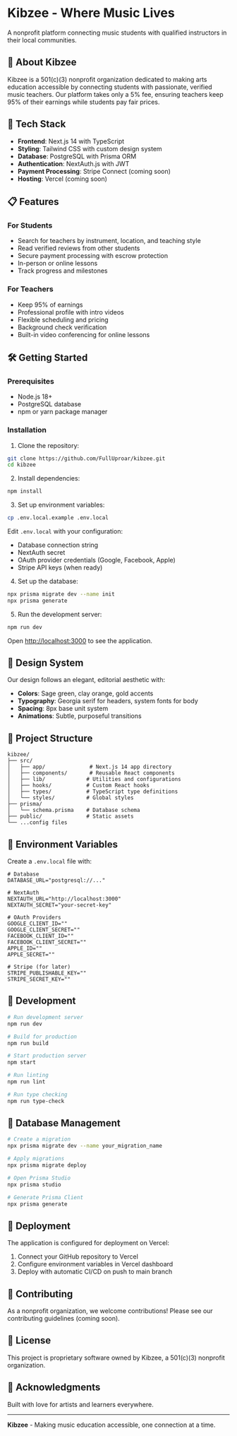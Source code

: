 # Kibzee - Where Music Lives

A nonprofit platform connecting music students with qualified instructors in their local communities.

## 🎵 About Kibzee

Kibzee is a 501(c)(3) nonprofit organization dedicated to making arts education accessible by connecting students with passionate, verified music teachers. Our platform takes only a 5% fee, ensuring teachers keep 95% of their earnings while students pay fair prices.

## 🚀 Tech Stack

- **Frontend**: Next.js 14 with TypeScript
- **Styling**: Tailwind CSS with custom design system
- **Database**: PostgreSQL with Prisma ORM
- **Authentication**: NextAuth.js with JWT
- **Payment Processing**: Stripe Connect (coming soon)
- **Hosting**: Vercel (coming soon)

## 📋 Features

### For Students
- Search for teachers by instrument, location, and teaching style
- Read verified reviews from other students
- Secure payment processing with escrow protection
- In-person or online lessons
- Track progress and milestones

### For Teachers
- Keep 95% of earnings
- Professional profile with intro videos
- Flexible scheduling and pricing
- Background check verification
- Built-in video conferencing for online lessons

## 🛠️ Getting Started

### Prerequisites

- Node.js 18+ 
- PostgreSQL database
- npm or yarn package manager

### Installation

1. Clone the repository:
```bash
git clone https://github.com/FullUproar/kibzee.git
cd kibzee
```

2. Install dependencies:
```bash
npm install
```

3. Set up environment variables:
```bash
cp .env.local.example .env.local
```

Edit `.env.local` with your configuration:
- Database connection string
- NextAuth secret
- OAuth provider credentials (Google, Facebook, Apple)
- Stripe API keys (when ready)

4. Set up the database:
```bash
npx prisma migrate dev --name init
npx prisma generate
```

5. Run the development server:
```bash
npm run dev
```

Open [http://localhost:3000](http://localhost:3000) to see the application.

## 🎨 Design System

Our design follows an elegant, editorial aesthetic with:

- **Colors**: Sage green, clay orange, gold accents
- **Typography**: Georgia serif for headers, system fonts for body
- **Spacing**: 8px base unit system
- **Animations**: Subtle, purposeful transitions

## 📁 Project Structure

```
kibzee/
├── src/
│   ├── app/              # Next.js 14 app directory
│   ├── components/       # Reusable React components
│   ├── lib/             # Utilities and configurations
│   ├── hooks/           # Custom React hooks
│   ├── types/           # TypeScript type definitions
│   └── styles/          # Global styles
├── prisma/
│   └── schema.prisma    # Database schema
├── public/              # Static assets
└── ...config files
```

## 🔐 Environment Variables

Create a `.env.local` file with:

```env
# Database
DATABASE_URL="postgresql://..."

# NextAuth
NEXTAUTH_URL="http://localhost:3000"
NEXTAUTH_SECRET="your-secret-key"

# OAuth Providers
GOOGLE_CLIENT_ID=""
GOOGLE_CLIENT_SECRET=""
FACEBOOK_CLIENT_ID=""
FACEBOOK_CLIENT_SECRET=""
APPLE_ID=""
APPLE_SECRET=""

# Stripe (for later)
STRIPE_PUBLISHABLE_KEY=""
STRIPE_SECRET_KEY=""
```

## 🧪 Development

```bash
# Run development server
npm run dev

# Build for production
npm run build

# Start production server
npm start

# Run linting
npm run lint

# Run type checking
npm run type-check
```

## 📝 Database Management

```bash
# Create a migration
npx prisma migrate dev --name your_migration_name

# Apply migrations
npx prisma migrate deploy

# Open Prisma Studio
npx prisma studio

# Generate Prisma Client
npx prisma generate
```

## 🚀 Deployment

The application is configured for deployment on Vercel:

1. Connect your GitHub repository to Vercel
2. Configure environment variables in Vercel dashboard
3. Deploy with automatic CI/CD on push to main branch

## 🤝 Contributing

As a nonprofit organization, we welcome contributions! Please see our contributing guidelines (coming soon).

## 📄 License

This project is proprietary software owned by Kibzee, a 501(c)(3) nonprofit organization.

## 🙏 Acknowledgments

Built with love for artists and learners everywhere.

---

**Kibzee** - Making music education accessible, one connection at a time.
